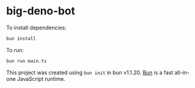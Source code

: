 # big-deno-bot

To install dependencies:

```bash
bun install
```

To run:

```bash
bun run main.ts
```

This project was created using `bun init` in bun v1.1.20. [Bun](https://bun.sh) is a fast all-in-one JavaScript runtime.
